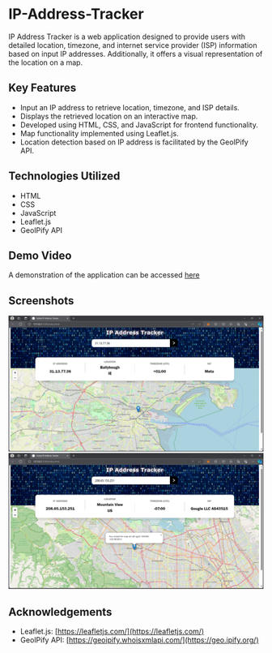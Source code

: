 # IP-Address-Tracker

IP Address Tracker is a web application designed to provide users with detailed location, timezone, and internet service provider (ISP) information based on input IP addresses. Additionally, it offers a visual representation of the location on a map.

## Key Features

- Input an IP address to retrieve location, timezone, and ISP details.
- Displays the retrieved location on an interactive map.
- Developed using HTML, CSS, and JavaScript for frontend functionality.
- Map functionality implemented using Leaflet.js.
- Location detection based on IP address is facilitated by the GeoIPify API.

## Technologies Utilized

- HTML
- CSS
- JavaScript
- Leaflet.js
- GeoIPify API

## Demo Video

A demonstration of the application can be accessed [here](https://drive.google.com/file/d/1Hxb7DfSrsPDQetfZbk4mS8vq9AcSKGIM/view?usp=drivesdk) 

## Screenshots

![Screenshot 1](/images/Screenshot-1.png)
![Screenshot 2](/images/Screenshot-2.png)

## Acknowledgements

- Leaflet.js: [https://leafletjs.com/](https://leafletjs.com/)
- GeoIPify API: [https://geoipify.whoisxmlapi.com/](https://geo.ipify.org/)
